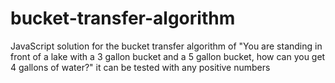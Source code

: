 # bucket-transfer-algorithm
JavaScript solution for the bucket transfer algorithm of  "You are standing in front of a lake with a 3 gallon bucket and a 5 gallon bucket, how can you get 4 gallons of water?"
 it can be tested with any positive numbers 